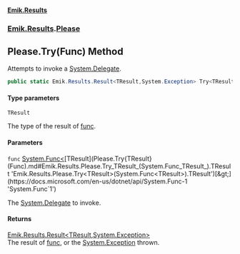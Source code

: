 #### [Emik.Results](index.md 'index')
### [Emik.Results](Emik.Results.md 'Emik.Results').[Please](Please.md 'Emik.Results.Please')

## Please.Try<TResult>(Func<TResult>) Method

Attempts to invoke a [System.Delegate](https://docs.microsoft.com/en-us/dotnet/api/System.Delegate 'System.Delegate').

```csharp
public static Emik.Results.Result<TResult,System.Exception> Try<TResult>(System.Func<TResult> func);
```
#### Type parameters

<a name='Emik.Results.Please.Try_TResult_(System.Func_TResult_).TResult'></a>

`TResult`

The type of the result of [func](Please.Try{TResult}(Func).md#Emik.Results.Please.Try_TResult_(System.Func_TResult_).func 'Emik.Results.Please.Try<TResult>(System.Func<TResult>).func').
#### Parameters

<a name='Emik.Results.Please.Try_TResult_(System.Func_TResult_).func'></a>

`func` [System.Func&lt;](https://docs.microsoft.com/en-us/dotnet/api/System.Func-1 'System.Func`1')[TResult](Please.Try{TResult}(Func).md#Emik.Results.Please.Try_TResult_(System.Func_TResult_).TResult 'Emik.Results.Please.Try<TResult>(System.Func<TResult>).TResult')[&gt;](https://docs.microsoft.com/en-us/dotnet/api/System.Func-1 'System.Func`1')

The [System.Delegate](https://docs.microsoft.com/en-us/dotnet/api/System.Delegate 'System.Delegate') to invoke.

#### Returns
[Emik.Results.Result&lt;](Result{TOk,TErr}.md 'Emik.Results.Result<TOk,TErr>')[TResult](Please.Try{TResult}(Func).md#Emik.Results.Please.Try_TResult_(System.Func_TResult_).TResult 'Emik.Results.Please.Try<TResult>(System.Func<TResult>).TResult')[,](Result{TOk,TErr}.md 'Emik.Results.Result<TOk,TErr>')[System.Exception](https://docs.microsoft.com/en-us/dotnet/api/System.Exception 'System.Exception')[&gt;](Result{TOk,TErr}.md 'Emik.Results.Result<TOk,TErr>')  
The result of [func](Please.Try{TResult}(Func).md#Emik.Results.Please.Try_TResult_(System.Func_TResult_).func 'Emik.Results.Please.Try<TResult>(System.Func<TResult>).func'), or the [System.Exception](https://docs.microsoft.com/en-us/dotnet/api/System.Exception 'System.Exception') thrown.